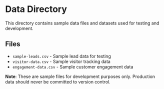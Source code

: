 
# Data Directory

This directory contains sample data files and datasets used for testing and development.

## Files

- `sample-leads.csv` - Sample lead data for testing
- `visitor-data.csv` - Sample visitor tracking data
- `engagement-data.csv` - Sample customer engagement data

**Note**: These are sample files for development purposes only. Production data should never be committed to version control.
